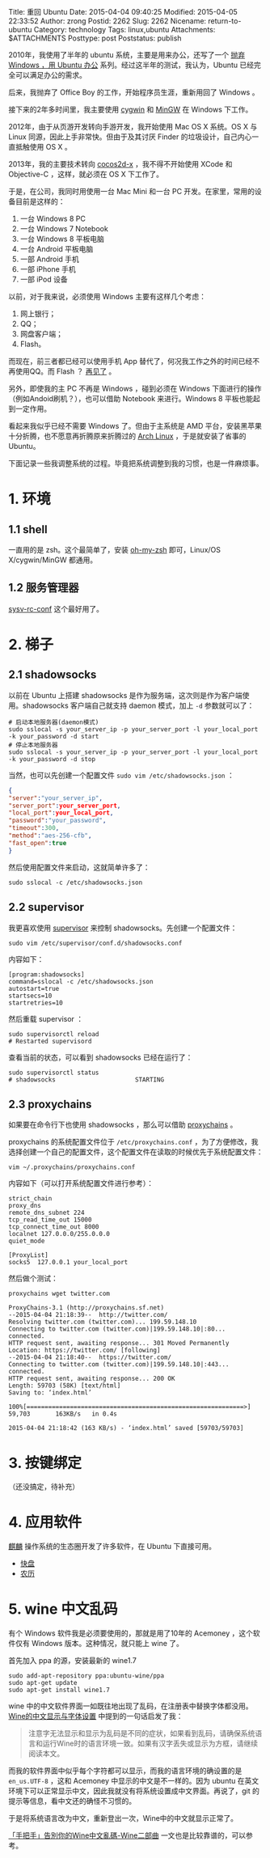 Title: 重回 Ubuntu
Date: 2015-04-04 09:40:25
Modified: 2015-04-05 22:33:52
Author: zrong
Postid: 2262
Slug: 2262
Nicename: return-to-ubuntu
Category: technology
Tags: linux,ubuntu
Attachments: $ATTACHMENTS
Posttype: post
Poststatus: publish

2010年，我使用了半年的 ubuntu 系统，主要是用来办公，还写了一个 [抛弃 Windows ，用 Ubuntu 办公][1] 系列。经过这半年的测试，我认为，Ubuntu 已经完全可以满足办公的需求。

后来，我抛弃了 Office Boy 的工作，开始程序员生涯，重新用回了 Windows 。

接下来的2年多时间里，我主要使用 [cygwin][4] 和 [MinGW][3] 在 Windows 下工作。

2012年，由于从页游开发转向手游开发，我开始使用 Mac OS X 系统。OS X 与 Linux 同源，因此上手非常快。但由于及其讨厌 Finder 的垃圾设计，自己内心一直抵触使用 OS X 。

2013年，我的主要技术转向 [cocos2d-x][2] ，我不得不开始使用 XCode 和 Objective-C ，这样，就必须在 OS X 下工作了。

于是，在公司，我同时用使用一台 Mac Mini 和一台 PC 开发。在家里，常用的设备目前是这样的： <!--more-->

1. 一台 Windows 8 PC
2. 一台 Windows 7 Notebook
3. 一台 Windows 8 平板电脑
4. 一台 Android 平板电脑
5. 一部 Android 手机
6. 一部 iPhone 手机
7. 一部 iPod 设备

以前，对于我来说，必须使用 Windows 主要有这样几个考虑：

1. 网上银行；
2. QQ；
3. 网盘客户端；
4. Flash。

而现在，前三者都已经可以使用手机 App 替代了，何况我工作之外的时间已经不再使用QQ。而 Flash ？ [再见了][4] 。

另外，即使我的主 PC 不再是 Windows ，碰到必须在 Windows 下面进行的操作（例如Andoid刷机？），也可以借助 Notebook 来进行。Windows 8 平板也能起到一定作用。

看起来我似乎已经不需要 Windows 了。但由于主系统是 AMD 平台，安装黑苹果十分折腾，也不愿意再折腾原来折腾过的 [Arch Linux][6] ，于是就安装了省事的 Ubuntu。

下面记录一些我调整系统的过程。毕竟把系统调整到我的习惯，也是一件麻烦事。

# 1. 环境

## 1.1 shell

一直用的是 zsh。这个最简单了，安装 [oh-my-zsh][7] 即可，Linux/OS X/cygwin/MinGW 都通用。

## 1.2 服务管理器

[sysv-rc-conf][10] 这个最好用了。

# 2. 梯子

## 2.1 shadowsocks

以前在 Ubuntu 上搭建 shadowsocks 是作为服务端，这次则是作为客户端使用。shadowsocks 客户端自己就支持 daemon 模式，加上 `-d` 参数就可以了：

```shell
# 启动本地服务器(daemon模式)
sudo sslocal -s your_server_ip -p your_server_port -l your_local_port -k your_password -d start
# 停止本地服务器
sudo sslocal -s your_server_ip -p your_server_port -l your_local_port -k your_password -d stop
```

当然，也可以先创建一个配置文件 `sudo vim /etc/shadowsocks.json` ：


```json
{ 
"server":"your_server_ip", 
"server_port":your_server_port, 
"local_port":your_local_port, 
"password":"your_password", 
"timeout":300, 
"method":"aes-256-cfb", 
"fast_open":true 
} 
```

然后使用配置文件来启动，这就简单许多了：

```shell
sudo sslocal -c /etc/shadowsocks.json
```

## 2.2 supervisor

我更喜欢使用 [supervisor][8] 来控制 shadowsocks。先创建一个配置文件：

```shell
sudo vim /etc/supervisor/conf.d/shadowsocks.conf
```

内容如下：

```
[program:shadowsocks]
command=sslocal -c /etc/shadowsocks.json
autostart=true
startsecs=10
startretries=10
```

然后重载 supervisor ：

```shell
sudo supervisorctl reload
# Restarted supervisord
```
查看当前的状态，可以看到 shadowsocks 已经在运行了：
```shell
sudo supervisorctl status
# shadowsocks                      STARTING   
```
## 2.3 proxychains

如果要在命令行下也使用 shadowsocks ，那么可以借助 [proxychains][9] 。

proxychains 的系统配置文件位于 `/etc/proxychains.conf` ，为了方便修改，我选择创建一个自己的配置文件，这个配置文件在读取的时候优先于系统配置文件：

```shell
vim ~/.proxychains/proxychains.conf
```

内容如下（可以打开系统配置文件进行参考）：

```
strict_chain
proxy_dns 
remote_dns_subnet 224
tcp_read_time_out 15000
tcp_connect_time_out 8000
localnet 127.0.0.0/255.0.0.0
quiet_mode

[ProxyList]
socks5  127.0.0.1 your_local_port
```

然后做个测试：

```
proxychains wget twitter.com

ProxyChains-3.1 (http://proxychains.sf.net)
--2015-04-04 21:18:39--  http://twitter.com/
Resolving twitter.com (twitter.com)... 199.59.148.10
Connecting to twitter.com (twitter.com)|199.59.148.10|:80... connected.
HTTP request sent, awaiting response... 301 Moved Permanently
Location: https://twitter.com/ [following]
--2015-04-04 21:18:40--  https://twitter.com/
Connecting to twitter.com (twitter.com)|199.59.148.10|:443... connected.
HTTP request sent, awaiting response... 200 OK
Length: 59703 (58K) [text/html]
Saving to: ‘index.html’

100%[============================================================>] 59,703       163KB/s   in 0.4s   

2015-04-04 21:18:42 (163 KB/s) - ‘index.html’ saved [59703/59703]
```

# 3. 按键绑定

（还没搞定，待补充）

# 4. 应用软件

[麒麟][11] 操作系统的生态圈开发了许多软件，在 Ubuntu 下直接可用。

- [快盘][12]
- [农历][13]

# 5. wine 中文乱码

有个 Windows 软件我是必须要使用的，那就是用了10年的 Acemoney ，这个软件仅有 Windows 版本。这种情况，就只能上 wine 了。

首先加入 ppa 的源，安装最新的 wine1.7

```shell
sudo add-apt-repository ppa:ubuntu-wine/ppa
sudo apt-get update
sudo apt-get install wine1.7
```

wine 中的中文软件界面一如既往地出现了乱码，在注册表中替换字体都没用。 [Wine的中文显示与字体设置][14] 中提到的一句话启发了我：

>注意字无法显示和显示为乱码是不同的症状，如果看到乱码，请确保系统语言和运行Wine时的语言环境一致。如果有汉字丢失或显示为方框，请继续阅读本文。

而我的软件界面中似乎每个字符都可以显示，而我的语言环境的确设置的是 `en_us.UTF-8` ，这和 Acemoney 中显示的中文是不一样的。因为 ubuntu 在英文环境下可以正常显示中文，因此我就没有将系统设置成中文界面。再说了，git 的提示等信息，看中文还的确怪不习惯的。

于是将系统语言改为中文，重新登出一次，Wine中的中文就显示正常了。

[「手把手」告別你的Wine中文亂碼-Wine二部曲][15] 一文也是比较靠谱的，可以参考。

[1]: http://zengrong.net/?s=%E6%8A%9B%E5%BC%83windows
[2]: http://zengrong.net/post/tag/cocos2d-x
[3]: http://zengrong.net/post/1557.htm
[4]: http://zengrong.net/post/tag/cygwin
[5]: http://zengrong.net/post/2231.htm
[6]: http://www.archlinux.org
[7]: https://github.com/robbyrussell/oh-my-zsh 
[8]: http://supervisord.org/
[9]: http://proxychains.sourceforge.net/
[10]: http://sysv-rc-conf.sourceforge.net/
[11]: http://www.ubuntu-china.cn/
[12]: http://www.ubuntukylin.com/applications/showimg.php?lang=cn&id=21
[13]: http://www.ubuntukylin.com/applications/showimg.php?lang=cn&id=17
[14]: http://linux-wiki.cn/wiki/zh-hans/Wine%E7%9A%84%E4%B8%AD%E6%96%87%E6%98%BE%E7%A4%BA%E4%B8%8E%E5%AD%97%E4%BD%93%E8%AE%BE%E7%BD%AE
[15]: http://playubuntu.blogspot.jp/2009/01/wine-wine.html
